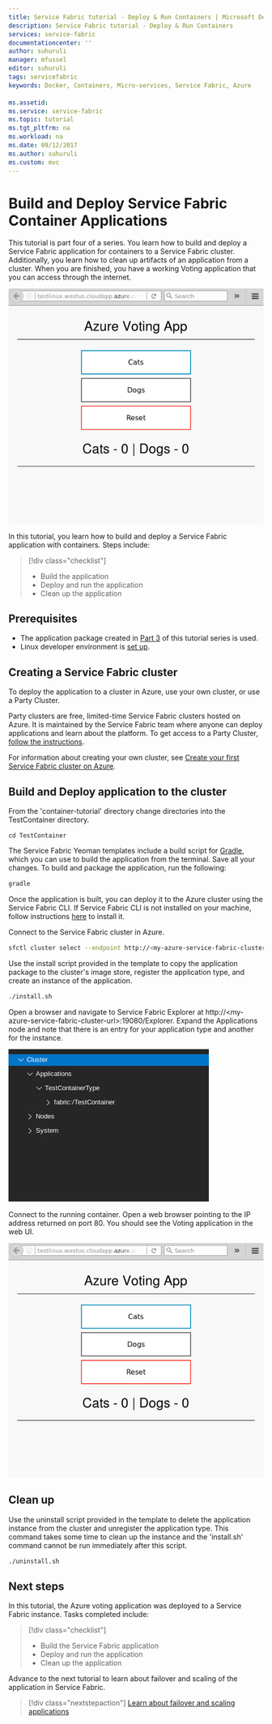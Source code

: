 ```yaml
---
title: Service Fabric tutorial - Deploy & Run Containers | Microsoft Docs
description: Service Fabric tutorial - Deploy & Run Containers
services: service-fabric
documentationcenter: ''
author: suhuruli
manager: mfussel
editor: suhuruli
tags: servicefabric
keywords: Docker, Containers, Micro-services, Service Fabric, Azure

ms.assetid: 
ms.service: service-fabric
ms.topic: tutorial
ms.tgt_pltfrm: na
ms.workload: na
ms.date: 09/12/2017
ms.author: suhuruli
ms.custom: mvc
---
```


# Build and Deploy Service Fabric Container Applications

This tutorial is part four of a series. You learn how to build and deploy a Service Fabric application for containers to a Service Fabric cluster. Additionally, you learn how to clean up artifacts of an application from a cluster. When you are finished, you have a working Voting application that you can access through the internet. 

![votingapp][votingapp]

In this tutorial, you learn how to build and deploy a Service Fabric application with containers. Steps include: 

> [!div class="checklist"]
> * Build the application  
> * Deploy and run the application 
> * Clean up the application

## Prerequisites

- The application package created in [Part 3](service-fabric-tutorial-package-containers.md) of this tutorial series is used. 
- Linux developer environment is [set up](service-fabric-tutorial-create-container-images.md).

## Creating a Service Fabric cluster
To deploy the application to a cluster in Azure, use your own cluster, or use a Party Cluster.

Party clusters are free, limited-time Service Fabric clusters hosted on Azure. It is maintained by the Service Fabric team where anyone can deploy applications and learn about the platform. To get access to a Party Cluster, [follow the instructions](http://aka.ms/tryservicefabric). 

For information about creating your own cluster, see [Create your first Service Fabric cluster on Azure](service-fabric-get-started-azure-cluster.md).

## Build and Deploy application to the cluster
From the 'container-tutorial' directory change directories into the TestContainer directory.

```
cd TestContainer
``` 
The Service Fabric Yeoman templates include a build script for [Gradle](https://gradle.org/), which you can use to build the application from the terminal. Save all your changes.  To build and package the application, run the following:

```bash
gradle
```
Once the application is built, you can deploy it to the Azure cluster using the Service Fabric CLI. If Service Fabric CLI is not installed on your machine, follow instructions [here](service-fabric-get-started-linux.md#set-up-the-service-fabric-cli) to install it. 

Connect to the Service Fabric cluster in Azure.

```bash
sfctl cluster select --endpoint http://<my-azure-service-fabric-cluster-url>:<port>
```

Use the install script provided in the template to copy the application package to the cluster's image store, register the application type, and create an instance of the application.

```bash
./install.sh
```

Open a browser and navigate to Service Fabric Explorer at http://\<my-azure-service-fabric-cluster-url>:19080/Explorer. Expand the Applications node and note that there is an entry for your application type and another for the instance.

![Service Fabric Explorer][sfx]

Connect to the running container.  Open a web browser pointing to the IP address returned on port 80. You should see the Voting application in the web UI.

![votingapp][votingapp]

## Clean up
Use the uninstall script provided in the template to delete the application instance from the cluster and unregister the application type. This command takes some time to clean up the instance and the 'install.sh' command cannot be run immediately after this script. 

```bash
./uninstall.sh
```

## Next steps 

In this tutorial, the Azure voting application was deployed to a Service Fabric instance. Tasks completed include: 

> [!div class="checklist"]
> * Build the Service Fabric application 
> * Deploy and run the application 
> * Clean up the application 

Advance to the next tutorial to learn about failover and scaling of the application in Service Fabric.

> [!div class="nextstepaction"]
> [Learn about failover and scaling applications](service-fabric-tutorial-containers-failover.md)

[votingapp]: ./media/service-fabric-tutorial-deploy-run-containers/votingapp.png
[sfx]: ./media/service-fabric-tutorial-deploy-run-containers/deploy-run-containers-sfx.png